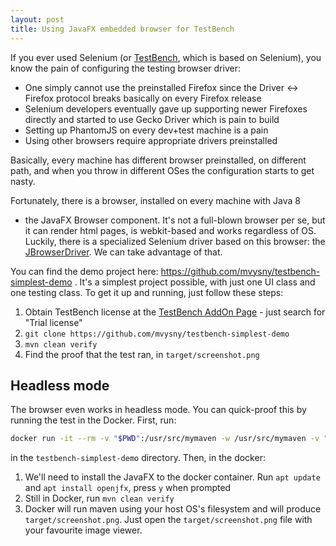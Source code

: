 ```yaml
---
layout: post
title: Using JavaFX embedded browser for TestBench
---
```


If you ever used Selenium (or [TestBench](https://vaadin.com/add-ons/testbench),
which is based on Selenium), you know the pain of configuring the testing browser driver:

* One simply cannot use the preinstalled Firefox since the Driver <-> Firefox
  protocol breaks basically on every Firefox release
* Selenium developers eventually gave up supporting newer Firefoxes directly
  and started to use Gecko Driver which is pain to build
* Setting up PhantomJS on every dev+test machine is a pain
* Using other browsers require appropriate drivers preinstalled

Basically, every machine has different browser preinstalled, on different
path, and when you throw in different OSes the configuration starts to get nasty.

Fortunately, there is a browser, installed on every machine with Java 8
- the JavaFX Browser component. It's not a full-blown browser per se, but it can render html pages, is webkit-based and works regardless of OS. Luckily, there is a specialized Selenium driver based on this browser: the [JBrowserDriver](https://github.com/MachinePublishers/jBrowserDriver). We can take advantage of that.

You can find the demo project here: https://github.com/mvysny/testbench-simplest-demo
. It's a simplest project possible, with just one UI class and one testing
class. To get it up and running, just follow these steps:

1. Obtain TestBench license at the [TestBench AddOn Page](https://vaadin.com/add-ons/testbench) - just search for "Trial license"
2. `git clone https://github.com/mvysny/testbench-simplest-demo`
3. `mvn clean verify`
4. Find the proof that the test ran, in `target/screenshot.png`

## Headless mode

The browser even works in headless mode. You can quick-proof this by
running the test in the Docker. First, run:

```bash
docker run -it --rm -v "$PWD":/usr/src/mymaven -w /usr/src/mymaven -v "$HOME/vaadin.testbench.developer.license":/root/vaadin.testbench.developer.license maven:3.3.9-jdk-8 /bin/bash
```
in the `testbench-simplest-demo` directory. Then, in the docker:

1. We'll need to install the JavaFX to the docker container. Run
   `apt update` and `apt install openjfx`, press `y` when prompted
2. Still in Docker, run `mvn clean verify`
3. Docker will run maven using your host OS's filesystem and will produce
   `target/screenshot.png`. Just open the `target/screenshot.png` file
   with your favourite image viewer.
